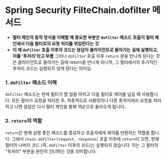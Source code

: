 # Spring Security FilteChain.dofilter 메서드

- **필터 체인의 동작 방식을 이해할 때 중요한 부분은 `doFilter` 메소드 호출이 필터 체인에서 다음 필터로의 요청 처리를 위임한다는 것**
- **이 때 `doFilter` 호출 이후의 코드는 응답이 클라이언트로 돌아가는 길에 실행되고, 이를 '후처리'라고 부름** 그러나 `doFilter` 호출 이후 `return` 문을 만나게 된다는 것은 클라이언트로 돌아가는 길에 return을 만나게 되니까, 그 필터에서의 추가적인 후처리 코드는 실행되지 않게 된다는 의미임. 

### 1. `doFilter` 메소드 이해
`doFilter` 메소드는 현재 필터가 할 일을 마치고 다음 필터로 제어를 넘길 때 사용합니다. 모든 필터가 요청을 처리한 후, 최종적으로 서블릿이나 다른 종착지에서 요청을 처리하고 나면 응답은 다시 필터 체인을 통해 역순으로 돌아오게 됩니다.

### 2. `return`의 역할
`return`은 현재 실행 중인 메소드를 종료하고 호출자에게 제어를 반환하는 역할을 합니다. 그래서 `chain.doFilter(request, response)` 호출 이후에 `return`이 오면, 현재 필터의 나머지 코드 (즉, `doFilter` 이후의 코드)는 실행되지 않습니다. 이는 그 필터의 "후처리" 부분을 완전히 건너뛰는 것을 의미합니다.